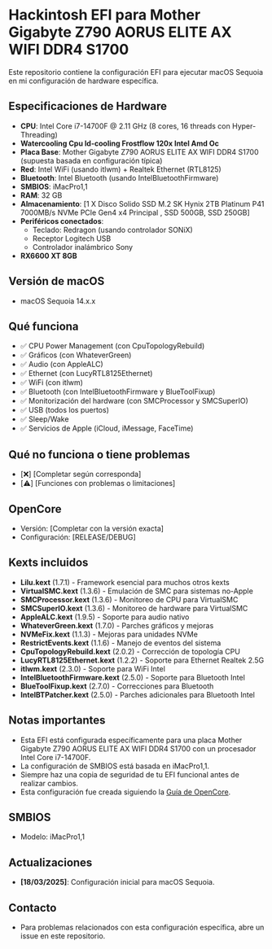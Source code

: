 # Hackintosh EFI para Mother Gigabyte Z790 AORUS ELITE AX WIFI DDR4 S1700

Este repositorio contiene la configuración EFI para ejecutar macOS Sequoia en mi configuración de hardware específica.

## Especificaciones de Hardware

- **CPU**: Intel Core i7-14700F @ 2.11 GHz (8 cores, 16 threads con Hyper-Threading)
- **Watercooling Cpu Id-cooling Frostflow 120x Intel Amd Oc**
- **Placa Base**: Mother Gigabyte Z790 AORUS ELITE AX WIFI DDR4 S1700 (supuesta basada en configuración típica)
- **Red**: Intel WiFi (usando itlwm) + Realtek Ethernet (RTL8125)
- **Bluetooth**: Intel Bluetooth (usando IntelBluetoothFirmware)
- **SMBIOS**: iMacPro1,1
- **RAM**: 32 GB
- **Almacenamiento**: [1 X Disco Solido SSD M.2 SK Hynix 2TB Platinum P41 7000MB/s NVMe PCIe Gen4 x4 Principal  , SSD 500GB, SSD 250GB]
- **Periféricos conectados**:
  - Teclado: Redragon (usando controlador SONiX)
  - Receptor Logitech USB
  - Controlador inalámbrico Sony
- **RX6600 XT 8GB**


## Versión de macOS

- macOS Sequoia 14.x.x

## Qué funciona

- ✅ CPU Power Management (con CpuTopologyRebuild)
- ✅ Gráficos (con WhateverGreen)
- ✅ Audio (con AppleALC)
- ✅ Ethernet (con LucyRTL8125Ethernet)
- ✅ WiFi (con itlwm)
- ✅ Bluetooth (con IntelBluetoothFirmware y BlueToolFixup)
- ✅ Monitorización del hardware (con SMCProcessor y SMCSuperIO)
- ✅ USB (todos los puertos)
- ✅ Sleep/Wake
- ✅ Servicios de Apple (iCloud, iMessage, FaceTime)

## Qué no funciona o tiene problemas

- [❌] [Completar según corresponda]
- [⚠️] [Funciones con problemas o limitaciones]

## OpenCore

- Versión: [Completar con la versión exacta]
- Configuración: [RELEASE/DEBUG]

## Kexts incluidos

- **Lilu.kext** (1.7.1) - Framework esencial para muchos otros kexts
- **VirtualSMC.kext** (1.3.6) - Emulación de SMC para sistemas no-Apple
- **SMCProcessor.kext** (1.3.6) - Monitoreo de CPU para VirtualSMC
- **SMCSuperIO.kext** (1.3.6) - Monitoreo de hardware para VirtualSMC
- **AppleALC.kext** (1.9.5) - Soporte para audio nativo
- **WhateverGreen.kext** (1.7.0) - Parches gráficos y mejoras
- **NVMeFix.kext** (1.1.3) - Mejoras para unidades NVMe
- **RestrictEvents.kext** (1.1.6) - Manejo de eventos del sistema
- **CpuTopologyRebuild.kext** (2.0.2) - Corrección de topología CPU
- **LucyRTL8125Ethernet.kext** (1.2.2) - Soporte para Ethernet Realtek 2.5G
- **itlwm.kext** (2.3.0) - Soporte para WiFi Intel
- **IntelBluetoothFirmware.kext** (2.5.0) - Soporte para Bluetooth Intel
- **BlueToolFixup.kext** (2.7.0) - Correcciones para Bluetooth
- **IntelBTPatcher.kext** (2.5.0) - Parches adicionales para Bluetooth Intel

## Notas importantes

- Esta EFI está configurada específicamente para una placa Mother Gigabyte Z790 AORUS ELITE AX WIFI DDR4 S1700 con un procesador Intel Core i7-14700F.
- La configuración de SMBIOS está basada en iMacPro1,1.
- Siempre haz una copia de seguridad de tu EFI funcional antes de realizar cambios.
- Esta configuración fue creada siguiendo la [Guía de OpenCore](https://dortania.github.io/OpenCore-Install-Guide/).

## SMBIOS

- Modelo: iMacPro1,1




## Actualizaciones

- **[18/03/2025]**: Configuración inicial para macOS Sequoia.

## Contacto

- Para problemas relacionados con esta configuración específica, abre un issue en este repositorio.
